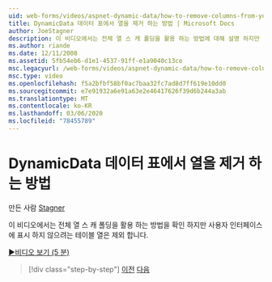 ```yaml
---
uid: web-forms/videos/aspnet-dynamic-data/how-to-remove-columns-from-your-dynamicdata-data-grids
title: DynamicData 데이터 표에서 열을 제거 하는 방법 | Microsoft Docs
author: JoeStagner
description: 이 비디오에서는 전체 열 스 캐 폴딩을 활용 하는 방법에 대해 설명 하지만 사용자 interfac에 표시 하지 않으려는 테이블 열은 계속 제외 합니다.
ms.author: riande
ms.date: 12/11/2008
ms.assetid: 5fb54eb6-d1e1-4537-91ff-e1a9040c13ce
msc.legacyurl: /web-forms/videos/aspnet-dynamic-data/how-to-remove-columns-from-your-dynamicdata-data-grids
msc.type: video
ms.openlocfilehash: f5a2bfbf58bf0ac7baa32fc7ad8d7ff619e10dd0
ms.sourcegitcommit: e7e91932a6e91a63e2e46417626f39d6b244a3ab
ms.translationtype: MT
ms.contentlocale: ko-KR
ms.lasthandoff: 03/06/2020
ms.locfileid: "78455789"
---
```

# <a name="how-to-remove-columns-from-your-dynamicdata-data-grids"></a>DynamicData 데이터 표에서 열을 제거 하는 방법

만든 사람 [Stagner](https://github.com/JoeStagner)

이 비디오에서는 전체 열 스 캐 폴딩을 활용 하는 방법을 확인 하지만 사용자 인터페이스에 표시 하지 않으려는 테이블 열은 제외 합니다.

[&#9654;비디오 보기 (5 분)](https://channel9.msdn.com/Blogs/ASP-NET-Site-Videos/how-to-remove-columns-from-your-dynamicdata-data-grids)

> [!div class="step-by-step"]
> [이전](how-to-implement-custom-field-validation-with-imperative-logic-in-vb-or-c.md)
> [다음](how-to-create-table-specific-custom-forms-in-an-aspnet-dynamic-data-application.md)
